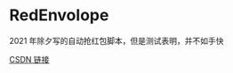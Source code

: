 # RedEnvolope

2021 年除夕写的自动抢红包脚本，但是测试表明，并不如手快

[CSDN 链接](https://blog.csdn.net/qq_32461955/article/details/122761728?spm=1001.2014.3001.5502)